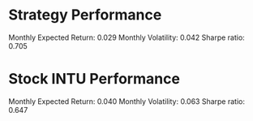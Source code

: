 # Strategy Performance
Monthly Expected Return: 0.029
Monthly Volatility: 0.042
Sharpe ratio: 0.705
# Stock INTU Performance
Monthly Expected Return: 0.040
Monthly Volatility: 0.063
Sharpe ratio: 0.647
